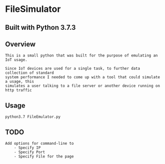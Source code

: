 # FileSimulator

Built with Python 3.7.3
-----------------------

Overview
-----------------------

	This is a small python that was built for the purpose of emulating an IoT usage.

	Since IoT devices are used for a single task, to further data collection of standard 
	system performance I needed to come up with a tool that could simulate a usage, this 
	simulates a user talking to a file server or another device running on http traffic

Usage
-----------------------

	python3.7 FileEmulator.py


TODO
-----------------------
	
	Add options for command-line to
		- Specify IP
		- Specify Port
		- Specify File for the page
